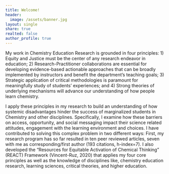```yaml
---
title: Welcome!
header:
  image: /assets/banner.jpg
layout: single
share: true
realted: false 
author_profile: true
---
```


My work in Chemistry Education Research is grounded in four principles: 1) Equity and Justice must be the center of any research endeavor in education; 2) Research-Practitioner collaborations are essential for developing evidence-based actionable approaches that can be broadly implemented by instructors and benefit the department’s teaching goals; 3) Strategic application of critical methodologies is paramount for meaningfully study of students’ experiences; and 4) Strong theories of underlying mechanisms will advance our understanding of how people learn chemistry. 

I apply these principles in my research to build an understanding of how systemic disadvantages hinder the success of marginalized students in Chemistry and other disciplines. Specifically, I examine how these barriers on access, opportunity, and social messaging impact their science related attitudes, engagement with the learning environment and choices. I have contributed to solving this complex problem in two different ways: First, my research program has so far resulted in ten peer reviewed articles, seven with me as corresponding/first author (193 citations, h-index=7). I also developed the “Resources for Equitable Activation of Chemical Thinking” (REACT) Framework (Vincent-Ruz, 2020) that applies my four core principles as well as the knowledge of disciplines like, chemistry education research, learning sciences, critical theories, and higher education. 
